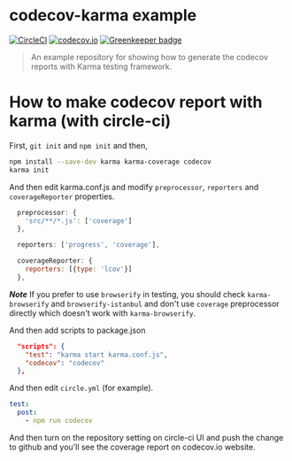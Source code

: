 # codecov-karma example

[![CircleCI](https://circleci.com/gh/kt3k/codecov-karma-example.svg?style=svg)](https://circleci.com/gh/kt3k/codecov-karma-example)
[![codecov.io](http://codecov.io/github/kt3k/codecov-karma-example/coverage.svg?branch=master)](http://codecov.io/github/kt3k/codecov-karma-example?branch=master)
[![Greenkeeper badge](https://badges.greenkeeper.io/kt3k/codecov-karma-example.svg)](https://greenkeeper.io/)

> An example repository for showing how to generate the codecov reports with Karma testing framework.

# How to make codecov report with karma (with circle-ci)

First, `git init` and `npm init` and then,

```sh
npm install --save-dev karma karma-coverage codecov
karma init
```

And then edit karma.conf.js and modify `preprocessor`, `reporters` and `coverageReporter` properties.
```js
  preprocessor: {
    'src/**/*.js': ['coverage']
  },

  reporters: ['progress', 'coverage'],

  coverageReporter: {
    reporters: [{type: 'lcov'}]
  }, 
```

***Note*** If you prefer to use `browserify` in testing, you should check `karma-browserify` and `browserify-istanbul` and don't use `coverage` preprocessor directly which doesn't work with `karma-browserify`.

And then add scripts to package.json
```json
  "scripts": {
    "test": "karma start karma.conf.js",
    "codecov": "codecov"
  },
```

And then edit `circle.yml` (for example).
```yml
test:
  post:
    - npm run codecov
```

And then turn on the repository setting on circle-ci UI and push the change to github and you'll see the coverage report on codecov.io website.
